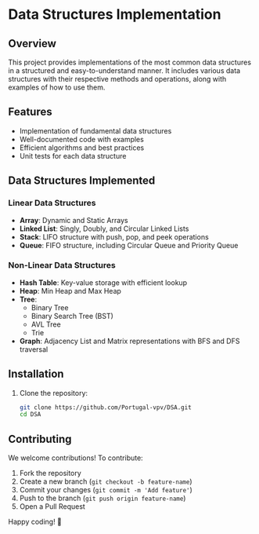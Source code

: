 
# Data Structures Implementation

## Overview
This project provides implementations of the most common data structures in a structured and easy-to-understand manner. It includes various data structures with their respective methods and operations, along with examples of how to use them.

## Features
- Implementation of fundamental data structures
- Well-documented code with examples
- Efficient algorithms and best practices
- Unit tests for each data structure

## Data Structures Implemented
### Linear Data Structures
- **Array**: Dynamic and Static Arrays
- **Linked List**: Singly, Doubly, and Circular Linked Lists
- **Stack**: LIFO structure with push, pop, and peek operations
- **Queue**: FIFO structure, including Circular Queue and Priority Queue

### Non-Linear Data Structures
- **Hash Table**: Key-value storage with efficient lookup
- **Heap**: Min Heap and Max Heap
- **Tree**:
    - Binary Tree
    - Binary Search Tree (BST)
    - AVL Tree
    - Trie
- **Graph**: Adjacency List and Matrix representations with BFS and DFS traversal

## Installation
1. Clone the repository:
   ```sh
   git clone https://github.com/Portugal-vpv/DSA.git
   cd DSA
   ```

## Contributing
We welcome contributions! To contribute:
1. Fork the repository
2. Create a new branch (`git checkout -b feature-name`)
3. Commit your changes (`git commit -m 'Add feature'`)
4. Push to the branch (`git push origin feature-name`)
5. Open a Pull Request

Happy coding! 🚀

